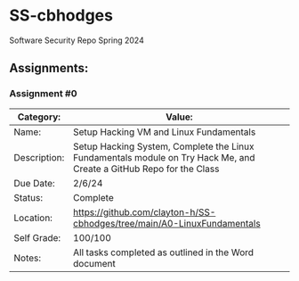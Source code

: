 # SS-cbhodges
Software Security Repo Spring 2024

## Assignments:

### Assignment #0

| Category: | Value: |
| --- | --- |
| Name: | Setup Hacking VM and Linux Fundamentals |
| Description: | Setup Hacking System, Complete the Linux Fundamentals module on Try Hack Me, and Create a GitHub Repo for the Class |
| Due Date: | 2/6/24 |
| Status: | Complete |
| Location: | https://github.com/clayton-h/SS-cbhodges/tree/main/A0-LinuxFundamentals |
| Self Grade: | 100/100 |
| Notes: | All tasks completed as outlined in the Word document |
